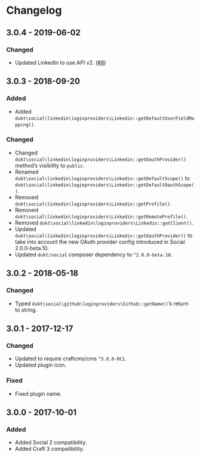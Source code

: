 Changelog
=========

## 3.0.4 - 2019-06-02

### Changed
- Updated LinkedIn to use API v2. ([#8](https://github.com/dukt/social-linkedin/issues/8))

## 3.0.3 - 2018-09-20

### Added
- Added `dukt\social\linkedin\loginproviders\Linkedin::getDefaultUserFieldMapping()`.

### Changed
- Changed `dukt\social\linkedin\loginproviders\Linkedin::getOauthProvider()` method’s visibility to `public`.
- Renamed `dukt\social\linkedin\loginproviders\Linkedin::getDefaultScope()` to `dukt\social\linkedin\loginproviders\Linkedin::getDefaultOauthScope()`.
- Removed `dukt\social\linkedin\loginproviders\Linkedin::getProfile()`.
- Removed `dukt\social\linkedin\loginproviders\Linkedin::getRemoteProfile()`.
- Removed `dukt\social\linkedin\loginproviders\Linkedin::getClient()`.
- Updated `dukt\social\linkedin\loginproviders\Linkedin::getOauthProvider()` to take into account the new OAuth provider config introduced in Social 2.0.0-beta.10.
- Updated `dukt/social` composer dependency to `^2.0.0-beta.10`.

## 3.0.2 - 2018-05-18

### Changed
- Typed `dukt\social\github\loginproviders\Github::getName()`’s return to string.

## 3.0.1 - 2017-12-17

### Changed
- Updated to require craftcms/cms `^3.0.0-RC1`.
- Updated plugin icon.

### Fixed
- Fixed plugin name.

## 3.0.0 - 2017-10-01

### Added
- Added Social 2 compatibility.
- Added Craft 3 compatibility.